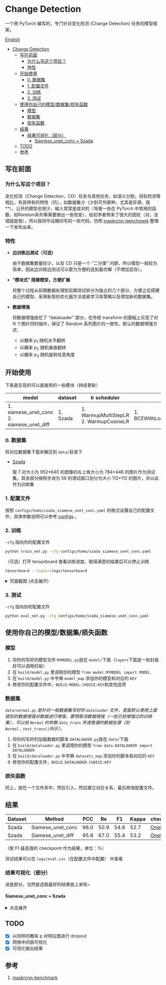 # Change Detection

一个用 PyTorch 编写的，专门针对变化检测 (Change Detection) 任务的模型框架。

[English](./.github/README_EN.md)

- [Change Detection](#change-detection)
  - [写在前面](#%e5%86%99%e5%9c%a8%e5%89%8d%e9%9d%a2)
    - [为什么写这个项目？](#%e4%b8%ba%e4%bb%80%e4%b9%88%e5%86%99%e8%bf%99%e4%b8%aa%e9%a1%b9%e7%9b%ae)
    - [特性](#%e7%89%b9%e6%80%a7)
  - [开始使用](#%e5%bc%80%e5%a7%8b%e4%bd%bf%e7%94%a8)
    - [0. 数据集](#0-%e6%95%b0%e6%8d%ae%e9%9b%86)
    - [1. 配置文件](#1-%e9%85%8d%e7%bd%ae%e6%96%87%e4%bb%b6)
    - [2. 训练](#2-%e8%ae%ad%e7%bb%83)
    - [3. 测试](#3-%e6%b5%8b%e8%af%95)
  - [使用你自己的模型/数据集/损失函数](#%e4%bd%bf%e7%94%a8%e4%bd%a0%e8%87%aa%e5%b7%b1%e7%9a%84%e6%a8%a1%e5%9e%8b%e6%95%b0%e6%8d%ae%e9%9b%86%e6%8d%9f%e5%a4%b1%e5%87%bd%e6%95%b0)
    - [模型](#%e6%a8%a1%e5%9e%8b)
    - [数据集](#%e6%95%b0%e6%8d%ae%e9%9b%86)
    - [损失函数](#%e6%8d%9f%e5%a4%b1%e5%87%bd%e6%95%b0)
  - [结果](#%e7%bb%93%e6%9e%9c)
    - [结果可视化（部分）](#%e7%bb%93%e6%9e%9c%e5%8f%af%e8%a7%86%e5%8c%96%e9%83%a8%e5%88%86)
      - [Siamese_unet_conc + Szada](#siameseunetconc--szada)
  - [TODO](#todo)
  - [参考](#%e5%8f%82%e8%80%83)

## 写在前面

### 为什么写这个项目？

变化检测（Change Detection，CD）任务与其他任务，如语义分割，目标检测等相比，有其特有的特性（坑），如数据集少（少到可怜那种，尤其是异源，我**），公开的模型也很少，输入常常是成对的（导致一些在 PyTorch 中常用的函数，如Random系列等需要做出一些改变），给初学者带来了很大的困扰（对，没错就是我），所以我将毕设期间写的一些代码，仿照 [maskrcnn-benchmark](https://github.com/facebookresearch/maskrcnn-benchmark) 整理一下发布出来。

### 特性

- **边训练边测试（可选）**

  由于数据集数量较少，以及 CD 只是一个 “二分类” 问题，所以模型一般较为简单，因此边训练边测试可以更为方便的选到最优解（不增加显存）。

- **“模块式” 搭建模型，方便扩展**

  将整个过程从前期数据处理到后期测试拆分为独立的几个部分，方便之后搭建自己的模型、采用新型的优化器方法或者学习率策略以及增加新的数据集。

- **数据增强**

  将数据增强放在了 “dataloader” 部分，在传统 transform 的基础上实现了对 N 个图片同时操作，保证了 Random 系列图片的一致性，默认的数据增强方式:
  - 以概率 $p_1$ 随机水平翻转
  - 以概率 $p_2$ 随机垂直翻转
  - 以概率 $p_3$ 随机旋转任意角度

## 开始使用

下表是实现的可以直接用的一些模块（持续更新）

| model                      | dataset  | lr scheduler                                | loss                            | optimizer |
| -------------------------- | -------- | ------------------------------------------- | ------------------------------- | --------- |
| 1. siamese_unet_conc<br />2. siamese_unet_diff | 1. Szada | 1. WarmupMultiStepLR<br />2. WarmupCosineLR | 1. BCEWithLogitsLoss+pos_weight | 1. SGD    |

### 0. 数据集

将对应数据集下载并解压到 `data/`目录下

- [Szada]()

  取 7 对大小为 952\*640 的图像的左上角大小为 784\*448 的图片作为测试集，其余部分按照步进为 56 的滑动窗口划分为大小 112\*112 的图片，并以此作为训练集

### 1. 配置文件

按照 `configs/homo/szada_siamese_unet_conc.yaml` 的格式设置自己的配置文件，具体参数说明可以参考 [configs](.github/CONFIGS.md) 。

### 2. 训练

`-cfg` 指向你的配置文件

```bash
python train_net.py -cfg configs/homo/szada_siamese_unet_conc.yaml
```

（可选）打开 tensorboard 查看训练进度，取得满意的结果后可以停止训练
```bash
tensorboard --logdir=logs/tensorboard
```
<details>
<summary>页面截图 (点击展开)</summary>
  <img src=".github/images/tensorboard.png" alt="结果图" style="zoom:50%;" />
</details>


### 3. 测试

`-cfg` 指向你的配置文件

```bash
python eval_net.py -cfg configs/homo/szada_siamese_unet_conc.yaml
```

## 使用你自己的模型/数据集/损失函数

### 模型
1. 将你的写好的模型文件 `MYMODEL.py`放在 `model/`下面（`layers`下面是一些封装好可以调用的层）
2. 在 `build/model.py` 里调用你的模型 `from model.MYMODEL import MODEL`
3. 在 `build/model.py` 中字典 `model_map` 添加你的模型和对应的 `KEY`
4. 修改你的配置文件中，`BUILD.MODEL.CHOICE:KEY`和其他选项

### 数据集
*`data/normal.py` 是针对一般数据集写好的 `dataloader` 文件，里面默认使用上面提到的数据增强对数据进行增强，要想取消数据增强（一些已经增强过的训练集），可以给 `Normal` 的参数 `data_trans` 传递普通的数据处理（如 `Normal._test_trans()`所示）。*

1. 将你的写好的加载数据的脚本 `DATALOADER.py`放在 `data/`下面
2. 在 `build/dataloader.py` 里调用你的模型 `from data.DATALOADER import DATALOADER`
3. 在 `build/dataloader.py` 中字典 `datasets_map` 添加你的脚本和对应的 `KEY`
4. 修改你的配置文件，`BUILD.DATALOADER.CHOICE:KEY`

### 损失函数
同上，放在一个文件夹中，然后引入，然后建立对应关系，最后修改配置文件。

## 结果

| Dataset | Method            | PCC  | Re   | F1   | Kappa | checkpoint                                                   |
| ------- | ----------------- | ---- | ---- | ---- | ----- | ------------------------------------------------------------ |
| Szada   | Siamese_unet_conc | 96.0 | 50.9 | 54.8 | 52.7  | [OneDrive](https://drive.google.com/open?id=17WsyAgMByZB-Rcl5BZiqhoGAlKjTqz1V) |
| Szada   | Siamese_unet_diff | 95.8 | 67.0 | 55.4 | 53.2  | [OneDrive](https://drive.google.com/open?id=1compOiumTmHTGYXkmTTKzfpEoPXL_JZj) |

（取 F1 最高值的 checkpoint 作为结果，单位：%）

测试结果可以在 `logs/eval.csv`（在配置文件中配置） 中查看

### 结果可视化（部分）

说是部分，当然是选取最好的结果放上来啦~

#### Siamese_unet_conc + Szada
<details>
<summary>点击展开</summary>
(第一个为输出结果，第二个为Ground-Truth)

<img src=".github/images/Pr_0.785_Re_0.727_F1_0.755_PCC_0.961_Kappa_0.734.png" alt="Pr_0.785_Re_0.727_F1_0.755_PCC_0.961_Kappa_0.734" style="zoom: 33%;" /> <img src=".github/images/gt4_test.bmp" alt="gt4_test" style="zoom: 33%;" />
</details>

## TODO

- [x] 以同样的概率 p 对特征图进行 dropout
- [x] 网络中间层可视化
- [x] 可视化输出结果

## 参考

1. [maskrcnn-benchmark](https://github.com/facebookresearch/maskrcnn-benchmark)